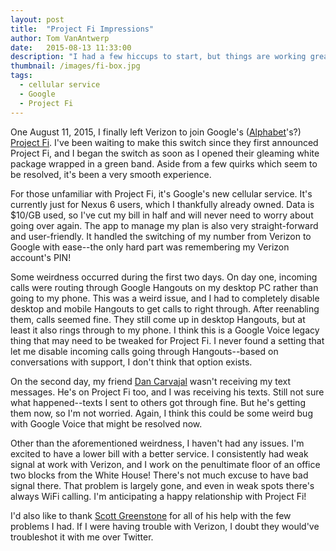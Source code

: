 ```yaml
---
layout: post
title:  "Project Fi Impressions"
author: Tom VanAntwerp
date:   2015-08-13 11:33:00
description: "I had a few hiccups to start, but things are working great now and I'm happy to have left Verizon."
thumbnail: /images/fi-box.jpg
tags:
  - cellular service
  - Google
  - Project Fi
---
```

One August 11, 2015, I finally left Verizon to join Google's ([Alphabet](http://googleblog.blogspot.com/2015/08/google-alphabet.html)'s?) [Project Fi](https://fi.google.com/). I've been waiting to make this switch since they first announced Project Fi, and I began the switch as soon as I opened their gleaming white package wrapped in a green band. Aside from a few quirks which seem to be resolved, it's been a very smooth experience.

For those unfamiliar with Project Fi, it's Google's new cellular service. It's currently just for Nexus 6 users, which I thankfully already owned. Data is $10/GB used, so I've cut my bill in half and will never need to worry about going over again. The app to manage my plan is also very straight-forward and user-friendly. It handled the switching of my number from Verizon to Google with ease--the only hard part was remembering my Verizon account's PIN!

Some weirdness occurred during the first two days. On day one, incoming calls were routing through Google Hangouts on my desktop PC rather than going to my phone. This was a weird issue, and I had to completely disable desktop and mobile Hangouts to get calls to right through. After reenabling them, calls seemed fine. They still come up in desktop Hangouts, but at least it also rings through to my phone. I think this is a Google Voice legacy thing that may need to be tweaked for Project Fi. I never found a setting that let me disable incoming calls going through Hangouts--based on conversations with support, I don't think that option exists.

On the second day, my friend [Dan Carvajal](http://dancarvajal.com/) wasn't receiving my text messages. He's on Project Fi too, and I was receiving his texts. Still not sure what happened--texts I sent to others got through fine. But he's getting them now, so I'm not worried. Again, I think this could be some weird bug with Google Voice that might be resolved now.

Other than the aforementioned weirdness, I haven't had any issues. I'm excited to have a lower bill with a better service. I consistently had weak signal at work with Verizon, and I work on the penultimate floor of an office two blocks from the White House! There's not much excuse to have bad signal there. That problem is largely gone, and even in weak spots there's always WiFi calling. I'm anticipating a happy relationship with Project Fi!

I'd also like to thank [Scott Greenstone](http://www.scottgreenstone.com/) for all of his help with the few problems I had. If I were having trouble with Verizon, I doubt they would've troubleshot it with me over Twitter.
